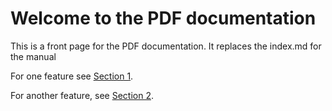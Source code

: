 # Welcome to the **PDF** documentation

This is a front page for the PDF documentation. It replaces the index.md for the manual

For one feature see [Section 1][1].

For another feature, see [Section 2][2].

[1]: ../manual/section1-index.md
[2]: ../manual/section2-index.md